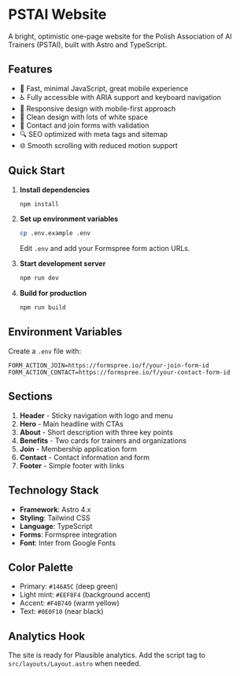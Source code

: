 # PSTAI Website

A bright, optimistic one-page website for the Polish Association of AI Trainers (PSTAI), built with Astro and TypeScript.

## Features

- 🚀 Fast, minimal JavaScript, great mobile experience
- ♿ Fully accessible with ARIA support and keyboard navigation
- 📱 Responsive design with mobile-first approach
- 🎨 Clean design with lots of white space
- 📝 Contact and join forms with validation
- 🔍 SEO optimized with meta tags and sitemap
- 🌐 Smooth scrolling with reduced motion support

## Quick Start

1. **Install dependencies**
   ```bash
   npm install
   ```

2. **Set up environment variables**
   ```bash
   cp .env.example .env
   ```
   Edit `.env` and add your Formspree form action URLs.

3. **Start development server**
   ```bash
   npm run dev
   ```

4. **Build for production**
   ```bash
   npm run build
   ```

## Environment Variables

Create a `.env` file with:

```
FORM_ACTION_JOIN=https://formspree.io/f/your-join-form-id
FORM_ACTION_CONTACT=https://formspree.io/f/your-contact-form-id
```

## Sections

1. **Header** - Sticky navigation with logo and menu
2. **Hero** - Main headline with CTAs
3. **About** - Short description with three key points
4. **Benefits** - Two cards for trainers and organizations
5. **Join** - Membership application form
6. **Contact** - Contact information and form
7. **Footer** - Simple footer with links

## Technology Stack

- **Framework**: Astro 4.x
- **Styling**: Tailwind CSS
- **Language**: TypeScript
- **Forms**: Formspree integration
- **Font**: Inter from Google Fonts

## Color Palette

- Primary: `#146A5C` (deep green)
- Light mint: `#EEF8F4` (background accent)
- Accent: `#F4B740` (warm yellow)
- Text: `#0E0F10` (near black)

## Analytics Hook

The site is ready for Plausible analytics. Add the script tag to `src/layouts/Layout.astro` when needed.